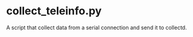 collect_teleinfo.py
===================

A script that collect data from a serial connection and send it to 
collectd.
